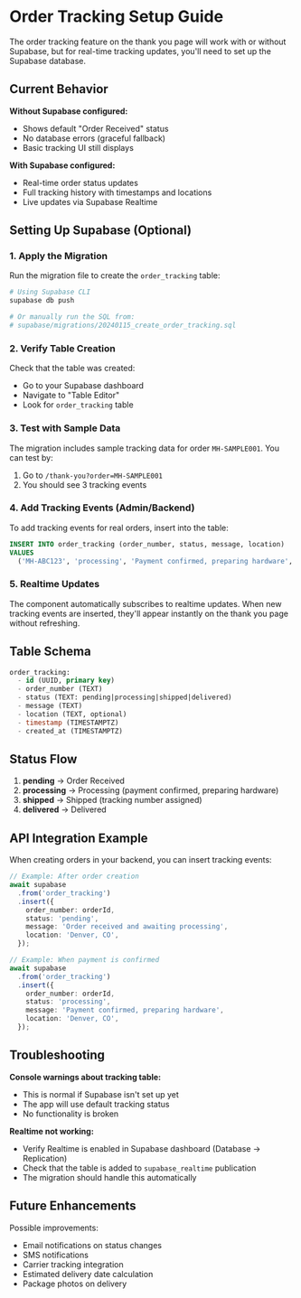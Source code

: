 # Order Tracking Setup Guide

The order tracking feature on the thank you page will work with or without Supabase, but for real-time tracking updates, you'll need to set up the Supabase database.

## Current Behavior

**Without Supabase configured:**
- Shows default "Order Received" status
- No database errors (graceful fallback)
- Basic tracking UI still displays

**With Supabase configured:**
- Real-time order status updates
- Full tracking history with timestamps and locations
- Live updates via Supabase Realtime

## Setting Up Supabase (Optional)

### 1. Apply the Migration

Run the migration file to create the `order_tracking` table:

```bash
# Using Supabase CLI
supabase db push

# Or manually run the SQL from:
# supabase/migrations/20240115_create_order_tracking.sql
```

### 2. Verify Table Creation

Check that the table was created:
- Go to your Supabase dashboard
- Navigate to "Table Editor"
- Look for `order_tracking` table

### 3. Test with Sample Data

The migration includes sample tracking data for order `MH-SAMPLE001`. You can test by:
1. Go to `/thank-you?order=MH-SAMPLE001`
2. You should see 3 tracking events

### 4. Add Tracking Events (Admin/Backend)

To add tracking events for real orders, insert into the table:

```sql
INSERT INTO order_tracking (order_number, status, message, location)
VALUES 
  ('MH-ABC123', 'processing', 'Payment confirmed, preparing hardware', 'Denver, CO');
```

### 5. Realtime Updates

The component automatically subscribes to realtime updates. When new tracking events are inserted, they'll appear instantly on the thank you page without refreshing.

## Table Schema

```sql
order_tracking:
  - id (UUID, primary key)
  - order_number (TEXT)
  - status (TEXT: pending|processing|shipped|delivered)
  - message (TEXT)
  - location (TEXT, optional)
  - timestamp (TIMESTAMPTZ)
  - created_at (TIMESTAMPTZ)
```

## Status Flow

1. **pending** → Order Received
2. **processing** → Processing (payment confirmed, preparing hardware)
3. **shipped** → Shipped (tracking number assigned)
4. **delivered** → Delivered

## API Integration Example

When creating orders in your backend, you can insert tracking events:

```typescript
// Example: After order creation
await supabase
  .from('order_tracking')
  .insert({
    order_number: orderId,
    status: 'pending',
    message: 'Order received and awaiting processing',
    location: 'Denver, CO',
  });

// Example: When payment is confirmed
await supabase
  .from('order_tracking')
  .insert({
    order_number: orderId,
    status: 'processing',
    message: 'Payment confirmed, preparing hardware',
    location: 'Denver, CO',
  });
```

## Troubleshooting

**Console warnings about tracking table:**
- This is normal if Supabase isn't set up yet
- The app will use default tracking status
- No functionality is broken

**Realtime not working:**
- Verify Realtime is enabled in Supabase dashboard (Database → Replication)
- Check that the table is added to `supabase_realtime` publication
- The migration should handle this automatically

## Future Enhancements

Possible improvements:
- Email notifications on status changes
- SMS notifications
- Carrier tracking integration
- Estimated delivery date calculation
- Package photos on delivery

